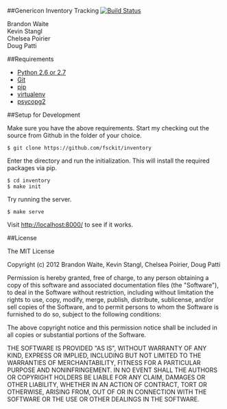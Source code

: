 ##Genericon Inventory Tracking
[![Build Status](https://secure.travis-ci.org/fsckit/inventory.png)](http://travis-ci.org/fsckit/inventory)

Brandon Waite  
Kevin Stangl  
Chelsea Poirier  
Doug Patti  

##Requirements

* [Python 2.6 or 2.7](http://www.python.org/getit/)
* [Git](http://git-scm.com/book/en/Getting-Started-Installing-Git)
* [pip](http://www.pip-installer.org/en/latest/installing.html)
* [virtualenv](http://www.virtualenv.org/en/latest/index.html)
* [psycopg2](http://www.initd.org/psycopg/download/)

##Setup for Development

Make sure you have the above requirements. Start my checking out the source
from Github in the folder of your choice.

    $ git clone https://github.com/fsckit/inventory

Enter the directory and run the initialization. This will install the required
packages via pip.

    $ cd inventory
    $ make init

Try running the server.

    $ make serve

Visit <http://localhost:8000/> to see if it works.

##License

The MIT License

Copyright (c) 2012 Brandon Waite, Kevin Stangl, Chelsea Poirier, Doug Patti

Permission is hereby granted, free of charge, to any person obtaining a copy
of this software and associated documentation files (the "Software"), to deal
in the Software without restriction, including without limitation the rights
to use, copy, modify, merge, publish, distribute, sublicense, and/or sell
copies of the Software, and to permit persons to whom the Software is
furnished to do so, subject to the following conditions:

The above copyright notice and this permission notice shall be included in
all copies or substantial portions of the Software.

THE SOFTWARE IS PROVIDED "AS IS", WITHOUT WARRANTY OF ANY KIND, EXPRESS OR
IMPLIED, INCLUDING BUT NOT LIMITED TO THE WARRANTIES OF MERCHANTABILITY,
FITNESS FOR A PARTICULAR PURPOSE AND NONINFRINGEMENT. IN NO EVENT SHALL THE
AUTHORS OR COPYRIGHT HOLDERS BE LIABLE FOR ANY CLAIM, DAMAGES OR OTHER
LIABILITY, WHETHER IN AN ACTION OF CONTRACT, TORT OR OTHERWISE, ARISING FROM,
OUT OF OR IN CONNECTION WITH THE SOFTWARE OR THE USE OR OTHER DEALINGS IN
THE SOFTWARE.
